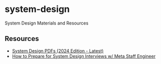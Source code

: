 # system-design
System Design Materials and Resources

## Resources

- [System Design PDFs (2024 Edition - Latest)](https://blog.bytebytego.com/p/free-system-design-pdf-158-pages)
- [How to Prepare for System Design Interviews w/ Meta Staff Engineer](https://youtu.be/Ru54dxzCyD0)
